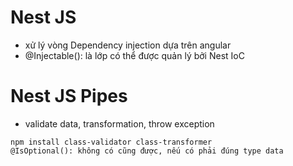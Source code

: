 # Nest JS

- xử lý vòng Dependency injection dựa trên angular
- @Injectable(): là lớp có thể được quản lý bởi Nest IoC

# Nest JS Pipes

- validate data, transformation, throw exception

```
npm install class-validator class-transformer
@IsOptional(): không có cũng được, nếu có phải đúng type data
```
